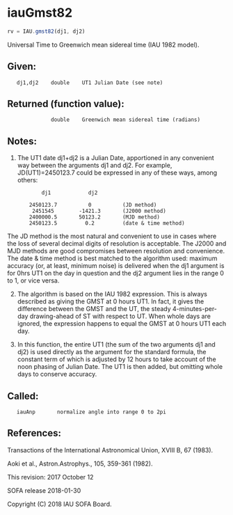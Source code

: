 # iauGmst82

```js
rv = IAU.gmst82(dj1, dj2)
```

Universal Time to Greenwich mean sidereal time (IAU 1982 model).

## Given:
```
   dj1,dj2    double    UT1 Julian Date (see note)
```

## Returned (function value):
```
              double    Greenwich mean sidereal time (radians)
```

## Notes:

1) The UT1 date dj1+dj2 is a Julian Date, apportioned in any
   convenient way between the arguments dj1 and dj2.  For example,
   JD(UT1)=2450123.7 could be expressed in any of these ways,
   among others:

```
           dj1            dj2

       2450123.7          0          (JD method)
        2451545        -1421.3       (J2000 method)
       2400000.5       50123.2       (MJD method)
       2450123.5         0.2         (date & time method)
```

   The JD method is the most natural and convenient to use in
   cases where the loss of several decimal digits of resolution
   is acceptable.  The J2000 and MJD methods are good compromises
   between resolution and convenience.  The date & time method is
   best matched to the algorithm used:  maximum accuracy (or, at
   least, minimum noise) is delivered when the dj1 argument is for
   0hrs UT1 on the day in question and the dj2 argument lies in the
   range 0 to 1, or vice versa.

2) The algorithm is based on the IAU 1982 expression.  This is
   always described as giving the GMST at 0 hours UT1.  In fact, it
   gives the difference between the GMST and the UT, the steady
   4-minutes-per-day drawing-ahead of ST with respect to UT.  When
   whole days are ignored, the expression happens to equal the GMST
   at 0 hours UT1 each day.

3) In this function, the entire UT1 (the sum of the two arguments
   dj1 and dj2) is used directly as the argument for the standard
   formula, the constant term of which is adjusted by 12 hours to
   take account of the noon phasing of Julian Date.  The UT1 is then
   added, but omitting whole days to conserve accuracy.

## Called:
```
   iauAnp       normalize angle into range 0 to 2pi
```

## References:

   Transactions of the International Astronomical Union,
   XVIII B, 67 (1983).

   Aoki et al., Astron.Astrophys., 105, 359-361 (1982).

This revision:  2017 October 12

SOFA release 2018-01-30

Copyright (C) 2018 IAU SOFA Board.